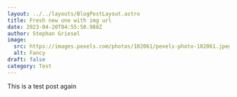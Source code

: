 ```yaml
---
layout: ../../layouts/BlogPostLayout.astro
title: Fresh new one with img url
date: 2023-04-20T04:55:50.988Z
author: Stephan Griesel
image:
  src: https://images.pexels.com/photos/102061/pexels-photo-102061.jpeg?auto=compress&cs=tinysrgb&w=1260&h=750&dpr=1
  alt: Fancy
draft: false
category: Test
---
```

This is a test post again